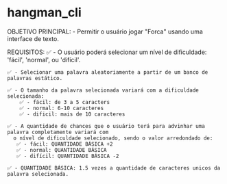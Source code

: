 # hangman_cli
OBJETIVO PRINCIPAL:
    - Permitir o usuário jogar "Forca" usando uma interface de texto.

REQUISITOS:
    ✅ - O usuário poderá selecionar um nível de dificuldade: 'fácil', 'normal', ou 'difícil'.

    ✅ - Selecionar uma palavra aleatoriamente a partir de um banco de palavras estático.

    ✅ - O tamanho da palavra selecionada variará com a dificuldade selecionada:
        ✅ - fácil: de 3 a 5 caracters
        ✅ - normal: 6-10 caracteres
        ✅ - dificil: mais de 10 caracteres

    ✅ - A quantidade de chances que o usuário terá para advinhar uma palavra completamente variará com
      o nível de dificuldade selecionado, sendo o valor arredondado de:
       ✅ - fácil: QUANTIDADE BÁSICA +2
       ✅ - normal: QUANTIDADE BÁSICA
       ✅ - difícil: QUANTIDADE BÁSICA -2

    ✅ - QUANTIDADE BÁSICA: 1.5 vezes a quantidade de caracteres unicos da palavra selecionada.
